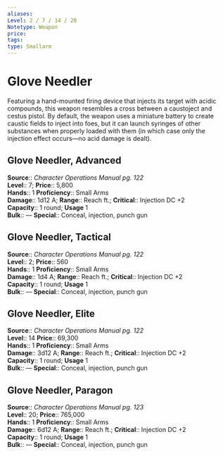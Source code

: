 ```yaml
---
aliases: 
Level: 2 / 7 / 14 / 20
Notetype: Weapon
price: 
tags: 
type: Smallarm
---
```


# Glove Needler

Featuring a hand-mounted firing device that injects its target with acidic compounds, this weapon resembles a cross between a caustoject and cestus pistol. By default, the weapon uses a miniature battery to create caustic fields to inject into foes, but it can launch syringes of other substances when properly loaded with them (in which case only the injection effect occurs—no acid damage is dealt).  

## Glove Needler, Advanced

**Source**:: _Character Operations Manual pg. 122_  
**Level**:: 7;
**Price**:: 5,800  
**Hands**:: 1
**Proficiency**:: Small Arms  
**Damage**:: 1d12 A; **Range**:: Reach ft.;
**Critical**:: Injection DC +2  
**Capacity**:: 1 round; **Usage** 1  
**Bulk**:: —
**Special**:: Conceal, injection, punch gun

## Glove Needler, Tactical

**Source**:: _Character Operations Manual pg. 122_  
**Level**:: 2;
**Price**:: 560  
**Hands**:: 1
**Proficiency**:: Small Arms  
**Damage**:: 1d4 A; **Range**:: Reach ft.;
**Critical**:: Injection DC +2  
**Capacity**:: 1 round; **Usage** 1  
**Bulk**:: —
**Special**:: Conceal, injection, punch gun

## Glove Needler, Elite

**Source**:: _Character Operations Manual pg. 122_  
**Level**:: 14
**Price**:: 69,300  
**Hands**:: 1
**Proficiency**:: Small Arms  
**Damage**:: 3d12 A; **Range**:: Reach ft.;
**Critical**:: Injection DC +2  
**Capacity**:: 1 round; **Usage** 1  
**Bulk**:: —
**Special**:: Conceal, injection, punch gun

## Glove Needler, Paragon

**Source**:: _Character Operations Manual pg. 123_  
**Level**:: 20;
**Price**:: 765,000  
**Hands**:: 1
**Proficiency**:: Small Arms  
**Damage**:: 6d12 A; **Range**:: Reach ft.;
**Critical**:: Injection DC +2  
**Capacity**:: 1 round; **Usage** 1  
**Bulk**:: —
**Special**:: Conceal, injection, punch gun
